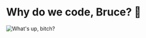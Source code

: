 # Why do we code, Bruce? :bat:

![What's up, bitch?](https://res.cloudinary.com/jerrick/image/upload/w_720/i8tuygkjgjfuoewrajnk.jpg)
